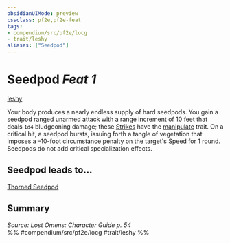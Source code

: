 ```yaml
---
obsidianUIMode: preview
cssclass: pf2e,pf2e-feat
tags:
- compendium/src/pf2e/locg
- trait/leshy
aliases: ["Seedpod"]
---
```

# Seedpod  *Feat 1*  
[leshy](../../Rules/traits/leshy-b1.md)  


Your body produces a nearly endless supply of hard seedpods. You gain a seedpod ranged unarmed attack with a range increment of 10 feet that deals `1d4` bludgeoning damage; these [Strikes](../../Rules/actions/strike.md) have the [manipulate](../../Rules/traits/manipulate.md) trait. On a critical hit, a seedpod bursts, issuing forth a tangle of vegetation that imposes a –10-foot circumstance penalty on the target's Speed for 1 round. Seedpods do not add critical specialization effects.

## Seedpod leads to...

[Thorned Seedpod](thorned-seedpod-loag.md)

## Summary

*Source: Lost Omens: Character Guide p. 54*  
%% #compendium/src/pf2e/locg #trait/leshy %%